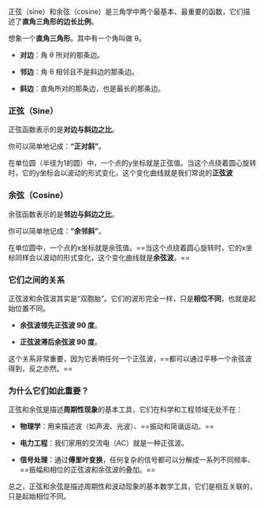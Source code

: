 正弦（sine）和余弦（cosine）是三角学中两个最基本、最重要的函数，它们描述了**直角三角形的边长比例**。

想象一个**直角三角形**。其中有一个角叫做 θ。

- **对边**：角 θ 所对的那条边。
    
- **邻边**：角 θ 相邻且不是斜边的那条边。
    
- **斜边**：直角所对的那条边，也是最长的那条边。

### 正弦（Sine）

正弦函数表示的是**对边与斜边之比**。

你可以简单地记成：**“正对斜”**。

在单位圆（半径为1的圆）中，一个点的y坐标就是正弦值。当这个点绕着圆心旋转时，它的y坐标会以波动的形式变化，这个变化曲线就是我们常说的**正弦波**


### 余弦（Cosine）

余弦函数表示的是**邻边与斜边之比**。

你可以简单地记成：**“余邻斜”**。

在单位圆中，一个点的x坐标就是余弦值。==当这个点绕着圆心旋转时，它的x坐标同样会以波动的形式变化，这个变化曲线就是**余弦波**。==


### 它们之间的关系

正弦波和余弦波其实是“双胞胎”。它们的波形完全一样，只是**相位不同**，也就是起始位置不同。

- **余弦波领先正弦波 90 度**。
    
- **正弦波滞后余弦波 90 度**。
    

这个关系非常重要，因为它表明任何一个正弦波，==都可以通过平移一个余弦波得到，反之亦然。==

### 为什么它们如此重要？

正弦和余弦是描述**周期性现象**的基本工具，它们在科学和工程领域无处不在：

- **物理学**：用来描述波（如声波、光波）、==振动和简谐运动。==
    
- **电力工程**：我们家用的交流电（AC）就是一种正弦波。
    
- **信号处理**：通过**傅里叶变换**，任何复杂的信号都可以分解成一系列不同频率、==振幅和相位的正弦波和余弦波的叠加。==
    

总之，正弦和余弦是描述周期性和波动现象的基本数学工具，它们是相互关联的，只是起始相位不同。